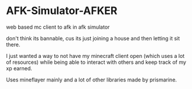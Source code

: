 # AFK-Simulator-AFKER
web based mc client to afk in afk simulator

don't think its bannable, cus its just joining a house and then letting it sit there. 

I just wanted a way to not have my minecraft client open (which uses a lot of resources) while being able to interact with others and keep track of my xp earned.

Uses mineflayer mainly and a lot of other libraries made by prismarine.
